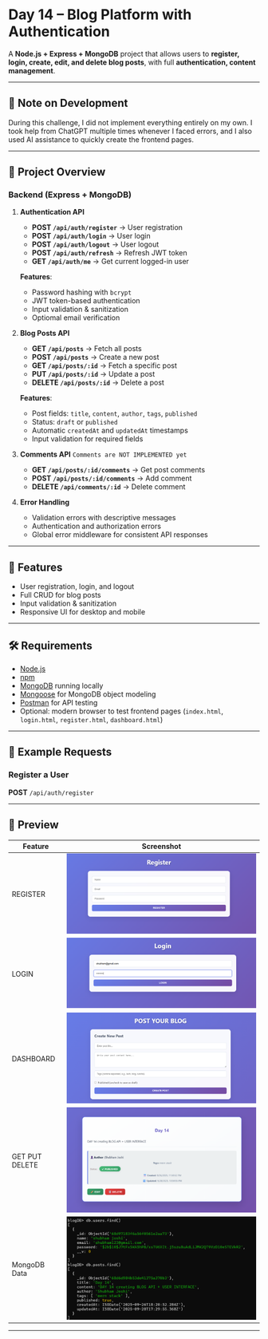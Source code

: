 # Day 14 – Blog Platform with Authentication

A **Node.js + Express + MongoDB** project that allows users to **register, login, create, edit, and delete blog posts**, with full **authentication, content management**.

---

## 📝 Note on Development

During this challenge, I did not implement everything entirely on my own. I took help from ChatGPT multiple times whenever I faced errors, and I also used AI assistance to quickly create the frontend pages.

---

## 📌 Project Overview

### Backend (Express + MongoDB)

1. **Authentication API**

   * **POST `/api/auth/register`** → User registration
   * **POST `/api/auth/login`** → User login
   * **POST `/api/auth/logout`** → User logout
   * **POST `/api/auth/refresh`** → Refresh JWT token
   * **GET `/api/auth/me`** → Get current logged-in user

   **Features**:

   * Password hashing with `bcrypt`
   * JWT token-based authentication
   * Input validation & sanitization
   * Optiomal email verification

2. **Blog Posts API**

   * **GET `/api/posts`** → Fetch all posts
   * **POST `/api/posts`** → Create a new post
   * **GET `/api/posts/:id`** → Fetch a specific post
   * **PUT `/api/posts/:id`** → Update a post
   * **DELETE `/api/posts/:id`** → Delete a post

   **Features**:

   * Post fields: `title`, `content`, `author`, `tags`, `published`
   * Status: `draft` or `published`
   * Automatic `createdAt` and `updatedAt` timestamps
   * Input validation for required fields

3. **Comments API** ```Comments are NOT IMPLEMENTED yet```

   * **GET `/api/posts/:id/comments`** → Get post comments
   * **POST `/api/posts/:id/comments`** → Add comment
   * **DELETE `/api/comments/:id`** → Delete comment

4. **Error Handling**

   * Validation errors with descriptive messages
   * Authentication and authorization errors
   * Global error middleware for consistent API responses

---

## 🎯 Features

* User registration, login, and logout
* Full CRUD for blog posts
* Input validation & sanitization
* Responsive UI for desktop and mobile

---

## 🛠️ Requirements

* [Node.js](https://nodejs.org/)
* [npm](https://www.npmjs.com/)
* [MongoDB](https://www.mongodb.com/try/download/community) running locally
* [Mongoose](https://mongoosejs.com/) for MongoDB object modeling
* [Postman](https://www.postman.com/downloads/) for API testing
* Optional: modern browser to test frontend pages (`index.html`, `login.html`, `register.html`, `dashboard.html`)

---

## 🚀 Example Requests

### Register a User

**POST** `/api/auth/register`

---

## 🚀 Preview

| Feature               | Screenshot                            |
| --------------------- | --------------------------------------|
| REGISTER              | ![REGISTER](preview/register.png)     |
| LOGIN                 | ![LOGIN](preview/login.png)           |
| DASHBOARD             | ![DASHBOARD](preview/Dashboard.png)   |
| GET PUT DELETE        | ![PUT DELETE](preview/put-delete.png) |
| MongoDB Data          | ![MongoDB](preview/MongoDb.png)       |

---

